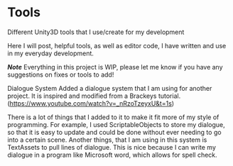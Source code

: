 # Tools
Different Unity3D tools that I use/create for my development

Here I will post, helpful tools, as well as editor code, I have written and use in my everyday development.

***Note***
Everything in this project is WIP, please let me know if you have any suggestions on fixes or tools to add!

Dialogue System
Added a dialogue system that I am using for another project. It is inspired and modified from a Brackeys tutorial.  (https://www.youtube.com/watch?v=_nRzoTzeyxU&t=1s)

There is a lot of things that I added to it to make it fit more of my style of programming. For example, I used ScriptableObjects to store my dialogue, so that it is easy to update and could be done without ever needing to go into a certain scene. Another things, that I am using in this system is TextAssets to pull lines of dialogue. This is nice because I can write my dialogue in a program like Microsoft word, which allows for spell check. 
